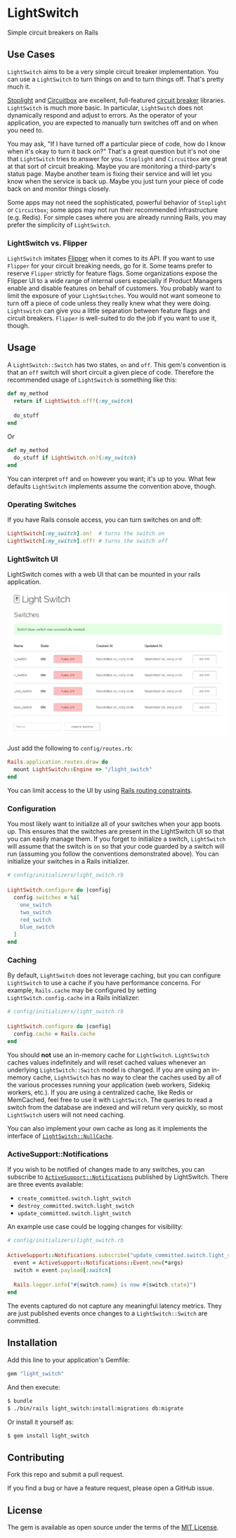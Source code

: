 # LightSwitch

Simple circuit breakers on Rails

## Use Cases

`LightSwitch` aims to be a very simple circuit breaker implementation. You can
use a `LightSwitch` to turn things on and to turn things off. That's pretty much
it.

[Stoplight](https://github.com/bolshakov/stoplight) and
[Circuitbox](https://github.com/yammer/circuitbox) are excellent, full-featured
[circuit breaker](https://martinfowler.com/bliki/CircuitBreaker.html) libraries.
`LightSwitch` is much more basic. In particular, `LightSwitch` does not
dynamically respond and adjust to errors. As the operator of your application,
you are expected to manually turn switches off and on when you need to.

You may ask, "If I have turned off a particular piece of code, how do I know
when it's okay to turn it back on?"  That's a great question but it's not one
that `LightSwitch` tries to answer for you. `Stoplight` and `Circuitbox` are
great at that sort of circuit breaking.  Maybe you are monitoring a third-party's
status page. Maybe another team is fixing their service and will let you know
when the service is back up. Maybe you just turn your piece of code back on and
monitor things closely.

Some apps may not need the sophisticated, powerful behavior of `Stoplight` or
`Circuitbox`; some apps may not run their recommended infrastructure (e.g. Redis).
For simple cases where you are already running Rails, you may prefer the
simplicity of `LightSwitch`.

### LightSwitch vs. Flipper

`LightSwitch` imitates [Flipper](https://github.com/flippercloud/flipper) when
it comes to its API.  If you want to use `Flipper` for your circuit breaking
needs, go for it.  Some teams prefer to reserve `Flipper` strictly for feature
flags.  Some organizations expose the Flipper UI to a wide range of internal
users especially if Product Managers enable and disable features on behalf of
customers.  You probably want to limit the exposure of your `LightSwitches`.  You
would not want someone to turn off a piece of code unless they really knew what
they were doing.  `Lightswitch` can give you a little separation between feature
flags and circuit breakers.  `Flipper` is well-suited to do the job if you want
to use it, though.

## Usage

A `LightSwitch::Switch` has two states, `on` and `off`. This gem's convention
is that an `off` switch will short circuit a given piece of code.  Therefore
the recommended usage of `LightSwitch` is something like this:
```ruby
def my_method
  return if LightSwitch.off?(:my_switch)

  do_stuff
end
```

Or

```ruby
def my_method
  do_stuff if LightSwitch.on?(:my_switch)
end
```

You can interpret `off` and `on` however you want; it's up to you.
What few defaults `LightSwitch` implements assume the convention above, though.

### Operating Switches

If you have Rails console access, you can turn switches on and off:

```ruby
LightSwitch[:my_switch].on!  # turns the switch on
LightSwitch[:my_switch].off! # turns the switch off
```

### LightSwitch UI

LightSwitch comes with a web UI that can be mounted in your rails application.

![UI](docs/light_switch_ui.png)

Just add the following to `config/routes.rb`:

```ruby
Rails.application.routes.draw do
  mount LightSwitch::Engine => "/light_switch"
end
```

You can limit access to the UI by using
[Rails routing constraints](https://guides.rubyonrails.org/routing.html#advanced-constraints).

### Configuration

You most likely want to initialize all of your switches when your app boots up.
This ensures that the switches are present in the LightSwitch UI so that you
can easily manage them. If you forget to initialize a switch, `LightSwitch` will
assume that the switch is `on` so that your code guarded by a switch will run
(assuming you follow the conventions demonstrated above). You can initialize
your switches in a Rails initializer.

```ruby
# config/initializers/light_switch.rb

LightSwitch.configure do |config|
  config.switches = %i[
    one_switch
    two_switch
    red_switch
    blue_switch
  ]
end
```

### Caching

By default, `LightSwitch` does not leverage caching, but you can configure
`LightSwitch` to use a cache if you have performance concerns. For example,
`Rails.cache` may be configured by setting `LightSwitch.config.cache` in a
Rails initializer:

```ruby
# config/initializers/light_switch.rb

LightSwitch.configure do |config|
  config.cache = Rails.cache
end
```

You should **not** use an in-memory cache for `LightSwitch`.  `LightSwitch`
caches values indefinitely and will reset cached values whenever an
underlying `LightSwitch::Switch` model is changed.  If you are using an
in-memory cache, `LightSwitch` has no way to clear the caches used by all of
the various processes running your application (web workers, Sidekiq workers, etc.).
If you are using a centralized cache, like Redis or MemCached, feel free to use
it with `LightSwitch`.  The queries to read a switch from the database are
indexed and will return very quickly, so most `LightSwitch` users will not
need caching.

You can also implement your own cache as long as it implements the interface
of [`LightSwitch::NullCache`](lib/light_switch/null_cache.rb).

### ActiveSupport::Notifications

If you wish to be notified of changes made to any switches, you can subscribe
to [`ActiveSupport::Notifications`](https://api.rubyonrails.org/classes/ActiveSupport/Notifications.html)
published by LightSwitch.  There are three events available:

* `create_committed.switch.light_switch`
* `destroy_committed.switch.light_switch`
* `update_committed.switch.light_switch`

An example use case could be logging changes for visibility:

```ruby
# config/initializers/light_switch.rb

ActiveSupport::Notifications.subscribe("update_committed.switch.light_switch") do |*args|
  event = ActiveSupport::Notifications::Event.new(*args)
  switch = event.payload[:switch]

  Rails.logger.info("#{switch.name} is now #{switch.state}")
end
```

The events captured do not capture any meaningful latency metrics. They are just
published events once changes to a `LightSwitch::Switch` are committed.

## Installation
Add this line to your application's Gemfile:

```ruby
gem "light_switch"
```

And then execute:
```bash
$ bundle
$ ./bin/rails light_switch:install:migrations db:migrate
```

Or install it yourself as:
```bash
$ gem install light_switch
```

## Contributing
Fork this repo and submit a pull request.

If you find a bug or have a feature request, please open a GitHub issue.

## License
The gem is available as open source under the terms of the [MIT License](https://opensource.org/licenses/MIT).

